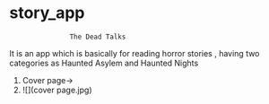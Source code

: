 # story_app
                   The Dead Talks
It is an app which is basically for reading horror stories ,
having two categories as Haunted Asylem and Haunted Nights
1. Cover page->
2. ![](cover page.jpg)
